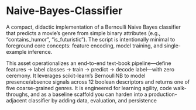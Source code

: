 # Naive-Bayes-Classifier
A compact, didactic implementation of a Bernoulli Naive Bayes classifier that predicts a movie’s genre from simple binary attributes (e.g., “contains_humor”, “is_futuristic”). The script is intentionally minimal to foreground core concepts: feature encoding, model training, and single-example inference.

This asset operationalizes an end-to-end text-book pipeline—define features → label classes → train → predict → decode label—with zero ceremony. It leverages scikit-learn’s BernoulliNB to model presence/absence signals across 12 boolean descriptors and returns one of five coarse-grained genres. It is engineered for learning agility, code walk-throughs, and as a baseline scaffold you can harden into a production-adjacent classifier by adding data, evaluation, and persistence
